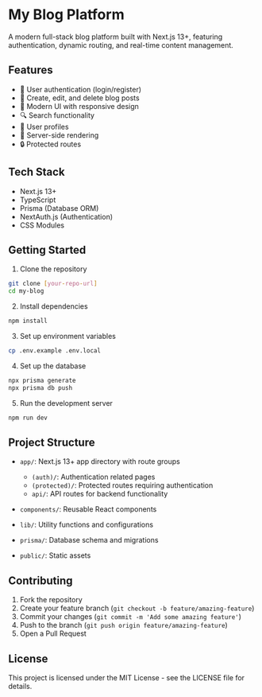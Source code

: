 # My Blog Platform

A modern full-stack blog platform built with Next.js 13+, featuring authentication, dynamic routing, and real-time content management.

## Features

- 🔐 User authentication (login/register)
- 📝 Create, edit, and delete blog posts
- 🎨 Modern UI with responsive design
- 🔍 Search functionality
- 👤 User profiles
- 🚀 Server-side rendering
- 🔒 Protected routes

## Tech Stack

- Next.js 13+
- TypeScript
- Prisma (Database ORM)
- NextAuth.js (Authentication)
- CSS Modules

## Getting Started

1. Clone the repository
```bash
git clone [your-repo-url]
cd my-blog
```

2. Install dependencies
```bash
npm install
```

3. Set up environment variables
```bash
cp .env.example .env.local
```

4. Set up the database
```bash
npx prisma generate
npx prisma db push
```

5. Run the development server
```bash
npm run dev
```

## Project Structure

- `app/`: Next.js 13+ app directory with route groups
  - `(auth)/`: Authentication related pages
  - `(protected)/`: Protected routes requiring authentication
  - `api/`: API routes for backend functionality

- `components/`: Reusable React components
- `lib/`: Utility functions and configurations
- `prisma/`: Database schema and migrations
- `public/`: Static assets

## Contributing

1. Fork the repository
2. Create your feature branch (`git checkout -b feature/amazing-feature`)
3. Commit your changes (`git commit -m 'Add some amazing feature'`)
4. Push to the branch (`git push origin feature/amazing-feature`)
5. Open a Pull Request

## License

This project is licensed under the MIT License - see the LICENSE file for details.
